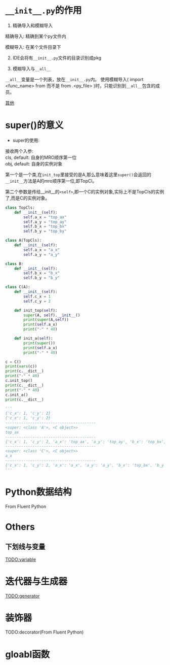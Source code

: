 # `__init__.py`的作用     
1. 精确导入和模糊导入

精确导入: 精确到某个py文件内

模糊导入: 在某个文件目录下

2. IDE会将有`__init__.py`文件的目录识别成pkg
 
3. 模糊导入与`__all__`

`__all__`变量是一个列表，放在`__init__.py`内。
使用模糊导入( import <func_name> from <pkg> 而不是 from <pkg>.<py_file> )时，只能识别到`__all__`包含的成员。

[其他](https://stackoverflow.com/questions/448271/what-is-init-py-for/448279#448279)

# super()的意义   
   
- super的使用:

接收两个入参:     
cls, default: 自身的MRO顺序第一位    
obj, default: 自身的实例对象 

第一个是一个类,在`init_top`里接受的是A,那么意味着这里`super()`会返回的`__init__`方法是A的mro顺序第一位,即TopCl。

第二个参数是传给__init__的`<self>`,即一个C的实例对象,实际上不是TopCls的实例了,而是C的实例对象。


```python  
class TopCls:
    def __init__(self):
        self.a_x = "top_ax"
        self.a_y = "top_ay"
        self.b_x = "top_bx"
        self.b_y = "top_by"

class A(TopCls):
    def __init__(self):
        self.a_x = "a_x"
        self.a_y = "a_y"

class B:
    def __init__(self):
        self.b_x = "b_x"
        self.b_y = "b_y"

class C(A):
    def __init__(self):
        self.c_x = 1
        self.c_y = 2

    def init_top(self):
        super(A, self).__init__()
        print(super(A,self))
        print(self.a_x)
        print("-" * 40)

    def init_a(self):
        print(super())
        print(self.a_x)
        print("-" * 40)

c = C()
print(vars(c))
print(c.__dict__)
print("-" * 40)
c.init_top()
print(c.__dict__)
print("-" * 40)
c.init_a()
print(c.__dict__)

'''
{'c_x': 1, 'c_y': 2}
{'c_x': 1, 'c_y': 2}
----------------------------------------
<super: <class 'A'>, <C object>>
top_ax
----------------------------------------
{'c_x': 1, 'c_y': 2, 'a_x': 'top_ax', 'a_y': 'top_ay', 'b_x': 'top_bx', 'b_y': 'top_by'}
----------------------------------------
<super: <class 'C'>, <C object>>
a_x
----------------------------------------
{'c_x': 1, 'c_y': 2, 'a_x': 'a_x', 'a_y': 'a_y', 'b_x': 'top_bx', 'b_y': 'top_by'}
'''
```

# Python数据结构

From Fluent Python

# Others
## 下划线与变量

[TODO:variable](https://github.com/taizilongxu/interview_python#9-%E8%BF%AD%E4%BB%A3%E5%99%A8%E5%92%8C%E7%94%9F%E6%88%90%E5%99%A8)

# 迭代器与生成器

[TODO:generator](https://github.com/taizilongxu/interview_python#9-%E8%BF%AD%E4%BB%A3%E5%99%A8%E5%92%8C%E7%94%9F%E6%88%90%E5%99%A8)

# 装饰器

TODO:decorator(From Fluent Python)

# gloabl函数
